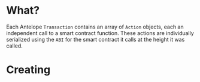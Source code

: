 # What?

Each Antelope `Transaction` contains an array of `Action` objects, each an independent call to a smart contract function. These actions are individually serialized using the `ABI` for the smart contract it calls at the height it was called.

# Creating

```ts
```

```ts
```

```ts
```

```ts
```

```ts
```

```ts
```

```ts
```

```ts
```

